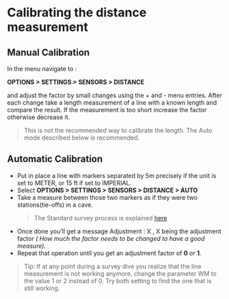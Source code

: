 # Calibrating the distance measurement

## Manual Calibration
In the menu navigate to : 

**OPTIONS > SETTINGS > SENSORS > DISTANCE**

and adjust the factor by small changes using the + and - menu entries.
After each change take a length measurement of a line with a known length and compare the result. If the measurement is too short increase the factor otherwise decrease it.

> This is not the recommended way to calibrate the length. The Auto mode described below is recommended.

## Automatic Calibration

- Put in place a line with markers separated by 5m precisely if the unit is set to METER, or 15 ft if set to IMPERIAL.
- Select **OPTIONS > SETTINGS > SENSORS > DISTANCE > AUTO**
- Take a measure between those two markers as if they were two stations(tie-offs) in a cave. 
    >The Standard survey process is explained [here](Verbose-Mode.md)
- Once done you’ll get a message Adjustment : X , X being the adjustment factor _( How much the factor needs to be changed to have a good measure)_.
- Repeat that operation until you get an adjustment factor of **0** or **1**.

>Tip: If at any point during a survey dive you realize that the line measurement is not working anymore, change the parameter WM to the value 1 or 2 instead of 0. Try both setting to find the one that is still working.

